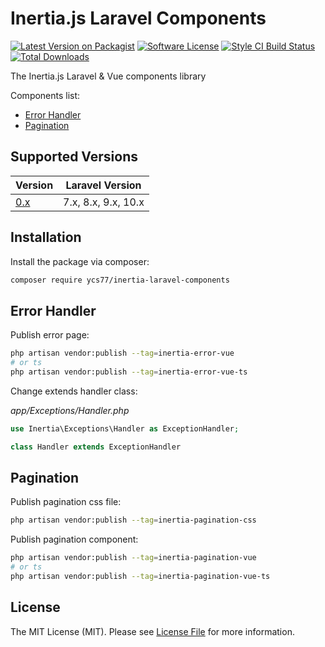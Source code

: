 # Inertia.js Laravel Components

[![Latest Version on Packagist][ico-version]][link-packagist]
[![Software License][ico-license]](LICENSE.md)
[![Style CI Build Status][ico-style-ci]][link-style-ci]
[![Total Downloads][ico-downloads]][link-downloads]

The Inertia.js Laravel & Vue components library

Components list:
<!-- no toc -->
* [Error Handler](#error-handler)
* [Pagination](#pagination)

## Supported Versions

| Version                                                             | Laravel Version     |
| ------------------------------------------------------------------- | ------------------- |
| [0.x](https://github.com/ycs77/inertia-laravel-components/tree/0.x) | 7.x, 8.x, 9.x, 10.x |

## Installation

Install the package via composer:

```bash
composer require ycs77/inertia-laravel-components
```

## Error Handler

Publish error page:

```bash
php artisan vendor:publish --tag=inertia-error-vue
# or ts
php artisan vendor:publish --tag=inertia-error-vue-ts
```

Change extends handler class:

*app/Exceptions/Handler.php*
```php
use Inertia\Exceptions\Handler as ExceptionHandler;

class Handler extends ExceptionHandler
```

## Pagination

Publish pagination css file:

```bash
php artisan vendor:publish --tag=inertia-pagination-css
```

Publish pagination component:

```bash
php artisan vendor:publish --tag=inertia-pagination-vue
# or ts
php artisan vendor:publish --tag=inertia-pagination-vue-ts
```

## License

The MIT License (MIT). Please see [License File](LICENSE.md) for more information.

[ico-version]: https://img.shields.io/packagist/v/ycs77/inertia-laravel-components?style=flat-square
[ico-license]: https://img.shields.io/badge/license-MIT-brightgreen?style=flat-square
[ico-style-ci]: https://github.styleci.io/repos/444753402/shield?style=flat-square
[ico-downloads]: https://img.shields.io/packagist/dt/ycs77/inertia-laravel-components?style=flat-square

[link-packagist]: https://packagist.org/packages/ycs77/inertia-laravel-components
[link-style-ci]: https://github.styleci.io/repos/444753402
[link-downloads]: https://packagist.org/packages/ycs77/inertia-laravel-components
